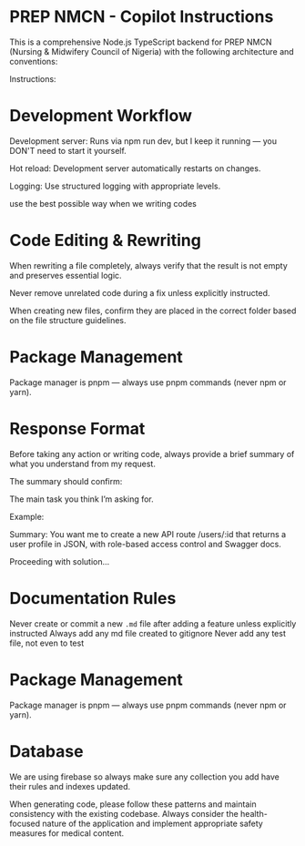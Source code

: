 <!-- Use this file to provide workspace-specific custom instructions to Copilot. For more details, visit https://code.visualstudio.com/docs/copilot/copilot-customization#_use-a-githubcopilotinstructionsmd-file -->

# PREP NMCN - Copilot Instructions

This is a comprehensive Node.js TypeScript backend for PREP NMCN (Nursing & Midwifery Council of Nigeria) with the following architecture and conventions:

Instructions:

# Development Workflow

Development server: Runs via npm run dev, but I keep it running — you DON'T need to start it yourself.

Hot reload: Development server automatically restarts on changes.

Logging: Use structured logging with appropriate levels.

use the best possible way when we writing codes

# Code Editing & Rewriting

When rewriting a file completely, always verify that the result is not empty and preserves essential logic.

Never remove unrelated code during a fix unless explicitly instructed.

When creating new files, confirm they are placed in the correct folder based on the file structure guidelines.

# Package Management

Package manager is pnpm — always use pnpm commands (never npm or yarn).

# Response Format

Before taking any action or writing code, always provide a brief summary of what you understand from my request.

The summary should confirm:

The main task you think I’m asking for.

Example:

Summary: You want me to create a new API route /users/:id that returns a user profile in JSON, with role-based access control and Swagger docs.

Proceeding with solution…

# Documentation Rules

Never create or commit a new `.md` file after adding a feature unless explicitly instructed
Always add any md file created to gitignore
Never add any test file, not even to test

# Package Management

Package manager is pnpm — always use pnpm commands (never npm or yarn).

# Database

We are using firebase so always make sure any collection you add have their rules and indexes updated.

When generating code, please follow these patterns and maintain consistency with the existing codebase. Always consider the health-focused nature of the application and implement appropriate safety measures for medical content.
